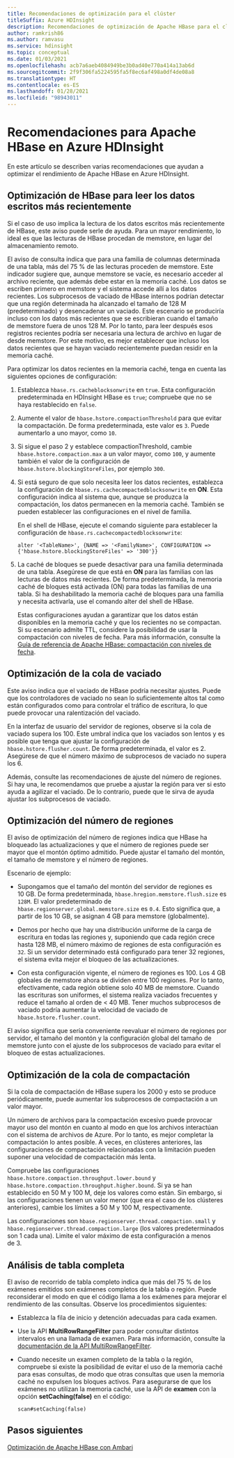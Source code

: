 ```yaml
---
title: Recomendaciones de optimización para el clúster
titleSuffix: Azure HDInsight
description: Recomendaciones de optimización de Apache HBase para el clúster en Azure HDInsight.
author: ramkrish86
ms.author: ramvasu
ms.service: hdinsight
ms.topic: conceptual
ms.date: 01/03/2021
ms.openlocfilehash: acb7a6aeb4084949be3b0ad40e770a414a13ab6d
ms.sourcegitcommit: 2f9f306fa5224595fa5f8ec6af498a0df4de08a8
ms.translationtype: HT
ms.contentlocale: es-ES
ms.lasthandoff: 01/28/2021
ms.locfileid: "98943011"
---
```

# <a name="apache-hbase-advisories-in-azure-hdinsight"></a>Recomendaciones para Apache HBase en Azure HDInsight

En este artículo se describen varias recomendaciones que ayudan a optimizar el rendimiento de Apache HBase en Azure HDInsight. 

## <a name="optimize-hbase-to-read-most-recently-written-data"></a>Optimización de HBase para leer los datos escritos más recientemente

Si el caso de uso implica la lectura de los datos escritos más recientemente de HBase, este aviso puede serle de ayuda. Para un mayor rendimiento, lo ideal es que las lecturas de HBase procedan de memstore, en lugar del almacenamiento remoto.

El aviso de consulta indica que para una familia de columnas determinada de una tabla, más del 75 % de las lecturas proceden de memstore. Este indicador sugiere que, aunque memstore se vacíe, es necesario acceder al archivo reciente, que además debe estar en la memoria caché. Los datos se escriben primero en memstore y el sistema accede allí a los datos recientes. Los subprocesos de vaciado de HBase internos podrían detectar que una región determinada ha alcanzado el tamaño de 128 M (predeterminado) y desencadenar un vaciado. Este escenario se produciría incluso con los datos más recientes que se escribieran cuando el tamaño de memstore fuera de unos 128 M. Por lo tanto, para leer después esos registros recientes podría ser necesaria una lectura de archivo en lugar de desde memstore. Por este motivo, es mejor establecer que incluso los datos recientes que se hayan vaciado recientemente puedan residir en la memoria caché.

Para optimizar los datos recientes en la memoria caché, tenga en cuenta las siguientes opciones de configuración:

1. Establezca `hbase.rs.cacheblocksonwrite` en `true`. Esta configuración predeterminada en HDInsight HBase es `true`; compruebe que no se haya restablecido en `false`.

2. Aumente el valor de `hbase.hstore.compactionThreshold` para que evitar la compactación. De forma predeterminada, este valor es `3`. Puede aumentarlo a uno mayor, como `10`.

3. Si sigue el paso 2 y establece compactionThreshold, cambie `hbase.hstore.compaction.max` a un valor mayor, como `100`, y aumente también el valor de la configuración de `hbase.hstore.blockingStoreFiles`, por ejemplo `300`.

4. Si está seguro de que solo necesita leer los datos recientes, establezca la configuración de `hbase.rs.cachecompactedblocksonwrite` en **ON**. Esta configuración indica al sistema que, aunque se produzca la compactación, los datos permanecen en la memoria caché. También se pueden establecer las configuraciones en el nivel de familia. 

   En el shell de HBase, ejecute el comando siguiente para establecer la configuración de `hbase.rs.cachecompactedblocksonwrite`:
   
   ```
   alter '<TableName>', {NAME => '<FamilyName>', CONFIGURATION => {'hbase.hstore.blockingStoreFiles' => '300'}}
   ```

5. La caché de bloques se puede desactivar para una familia determinada de una tabla. Asegúrese de que está en **ON** para las familias con las lecturas de datos más recientes. De forma predeterminada, la memoria caché de bloques está activada (ON) para todas las familias de una tabla. Si ha deshabilitado la memoria caché de bloques para una familia y necesita activarla, use el comando alter del shell de HBase.

   Estas configuraciones ayudan a garantizar que los datos están disponibles en la memoria caché y que los recientes no se compactan. Si su escenario admite TTL, considere la posibilidad de usar la compactación con niveles de fecha. Para más información, consulte la [Guía de referencia de Apache HBase: compactación con niveles de fecha](https://hbase.apache.org/book.html#ops.date.tiered).  

## <a name="optimize-the-flush-queue"></a>Optimización de la cola de vaciado

Este aviso indica que el vaciado de HBase podría necesitar ajustes. Puede que los controladores de vaciado no sean lo suficientemente altos tal como están configurados como para controlar el tráfico de escritura, lo que puede provocar una ralentización del vaciado.

En la interfaz de usuario del servidor de regiones, observe si la cola de vaciado supera los 100. Este umbral indica que los vaciados son lentos y es posible que tenga que ajustar la configuración de `hbase.hstore.flusher.count`. De forma predeterminada, el valor es 2. Asegúrese de que el número máximo de subprocesos de vaciado no supera los 6.

Además, consulte las recomendaciones de ajuste del número de regiones. Si hay una, le recomendamos que pruebe a ajustar la región para ver si esto ayuda a agilizar el vaciado. De lo contrario, puede que le sirva de ayuda ajustar los subprocesos de vaciado.

## <a name="region-count-tuning"></a>Optimización del número de regiones

El aviso de optimización del número de regiones indica que HBase ha bloqueado las actualizaciones y que el número de regiones puede ser mayor que el montón óptimo admitido. Puede ajustar el tamaño del montón, el tamaño de memstore y el número de regiones.

Escenario de ejemplo:

- Supongamos que el tamaño del montón del servidor de regiones es 10 GB. De forma predeterminada, `hbase.hregion.memstore.flush.size` es `128M`. El valor predeterminado de `hbase.regionserver.global.memstore.size` es `0.4`. Esto significa que, a partir de los 10 GB, se asignan 4 GB para memstore (globalmente).

- Demos por hecho que hay una distribución uniforme de la carga de escritura en todas las regiones y, suponiendo que cada región crece hasta 128 MB, el número máximo de regiones de esta configuración es `32`. Si un servidor determinado está configurado para tener 32 regiones, el sistema evita mejor el bloqueo de las actualizaciones.

- Con esta configuración vigente, el número de regiones es 100. Los 4 GB globales de memstore ahora se dividen entre 100 regiones. Por lo tanto, efectivamente, cada región obtiene solo 40 MB de memstore. Cuando las escrituras son uniformes, el sistema realiza vaciados frecuentes y reduce el tamaño al orden de < 40 MB. Tener muchos subprocesos de vaciado podría aumentar la velocidad de vaciado de `hbase.hstore.flusher.count`.

El aviso significa que sería conveniente reevaluar el número de regiones por servidor, el tamaño del montón y la configuración global del tamaño de memstore junto con el ajuste de los subprocesos de vaciado para evitar el bloqueo de estas actualizaciones.

## <a name="compaction-queue-tuning"></a>Optimización de la cola de compactación

Si la cola de compactación de HBase supera los 2000 y esto se produce periódicamente, puede aumentar los subprocesos de compactación a un valor mayor.

Un número de archivos para la compactación excesivo puede provocar mayor uso del montón en cuanto al modo en que los archivos interactúan con el sistema de archivos de Azure. Por lo tanto, es mejor completar la compactación lo antes posible. A veces, en clústeres anteriores, las configuraciones de compactación relacionadas con la limitación pueden suponer una velocidad de compactación más lenta.

Compruebe las configuraciones `hbase.hstore.compaction.throughput.lower.bound` y `hbase.hstore.compaction.throughput.higher.bound`. Si ya se han establecido en 50 M y 100 M, deje los valores como están. Sin embargo, si las configuraciones tienen un valor menor (que era el caso de los clústeres anteriores), cambie los límites a 50 M y 100 M, respectivamente.

Las configuraciones son `hbase.regionserver.thread.compaction.small` y `hbase.regionserver.thread.compaction.large` (los valores predeterminados son 1 cada una).
Limite el valor máximo de esta configuración a menos de 3.

## <a name="full-table-scan"></a>Análisis de tabla completa

El aviso de recorrido de tabla completo indica que más del 75 % de los exámenes emitidos son exámenes completos de la tabla o región. Puede reconsiderar el modo en que el código llama a los exámenes para mejorar el rendimiento de las consultas. Observe los procedimientos siguientes:

* Establezca la fila de inicio y detención adecuadas para cada examen.

* Use la API **MultiRowRangeFilter** para poder consultar distintos intervalos en una llamada de examen. Para más información, consulte la [documentación de la API MultiRowRangeFilter](https://hbase.apache.org/2.1/apidocs/org/apache/hadoop/hbase/filter/MultiRowRangeFilter.html).

* Cuando necesite un examen completo de la tabla o la región, compruebe si existe la posibilidad de evitar el uso de la memoria caché para esas consultas, de modo que otras consultas que usen la memoria caché no expulsen los bloques activos. Para asegurarse de que los exámenes no utilizan la memoria caché, use la API de **examen** con la opción **setCaching(false)** en el código: 

   ```
   scan#setCaching(false)
   ```
   
## <a name="next-steps"></a>Pasos siguientes

[Optimización de Apache HBase con Ambari](../optimize-hbase-ambari.md)
